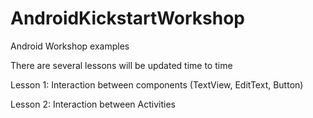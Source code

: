 # AndroidKickstartWorkshop
Android Workshop examples

There are several lessons will be updated time to time

Lesson 1:
Interaction between components (TextView, EditText, Button)

Lesson 2:
Interaction between Activities
